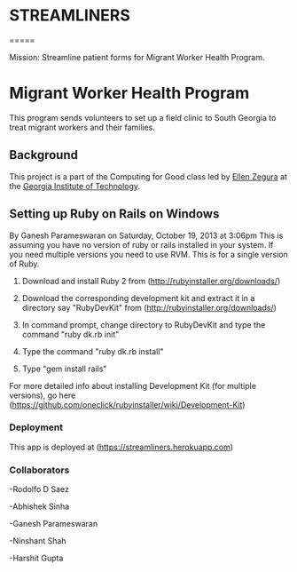 # STREAMLINERS
=====

Mission: Streamline patient forms for Migrant Worker Health Program.

# Migrant Worker Health Program
This program sends volunteers to set up a field clinic to South Georgia to treat migrant workers and their families.

## Background
This project is a part of the Computing for Good class led by [Ellen Zegura](http://www.cc.gatech.edu/~ewz/Welcome.html) at the [Georgia Institute of Technology](http://www.gatech.edu).

## Setting up Ruby on Rails on Windows
By Ganesh Parameswaran on Saturday, October 19, 2013 at 3:06pm
This is assuming you have no version of ruby or rails installed in your system. If you need multiple versions you need to use RVM. This is for a single version of Ruby.
 
1. Download and install Ruby 2 from (http://rubyinstaller.org/downloads/)
 
2. Download the corresponding development kit and extract it in a directory say "RubyDevKit" from (http://rubyinstaller.org/downloads/)
 
3. In command prompt, change directory to RubyDevKit and type the command "ruby dk.rb init" 
 
4. Type the command "ruby dk.rb install"
 
5. Type "gem install rails"
 
For more detailed info about installing Development Kit (for multiple versions), go here (https://github.com/oneclick/rubyinstaller/wiki/Development-Kit)

### Deployment
This app is deployed at (https://streamliners.herokuapp.com)

### Collaborators
-Rodolfo D Saez

-Abhishek Sinha

-Ganesh Parameswaran

-Ninshant Shah

-Harshit Gupta
